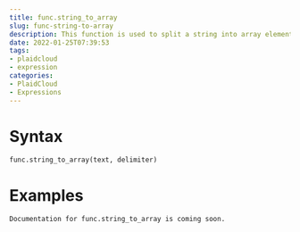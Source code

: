```yaml
---
title: func.string_to_array
slug: func-string-to-array
description: This function is used to split a string into array elements using supplied delimiter and optional null string
date: 2022-01-25T07:39:53
tags:
- plaidcloud
- expression
categories:
- PlaidCloud
- Expressions
---
```



# Syntax



```
func.string_to_array(text, delimiter)
```


# Examples



```
Documentation for func.string_to_array is coming soon.
```
